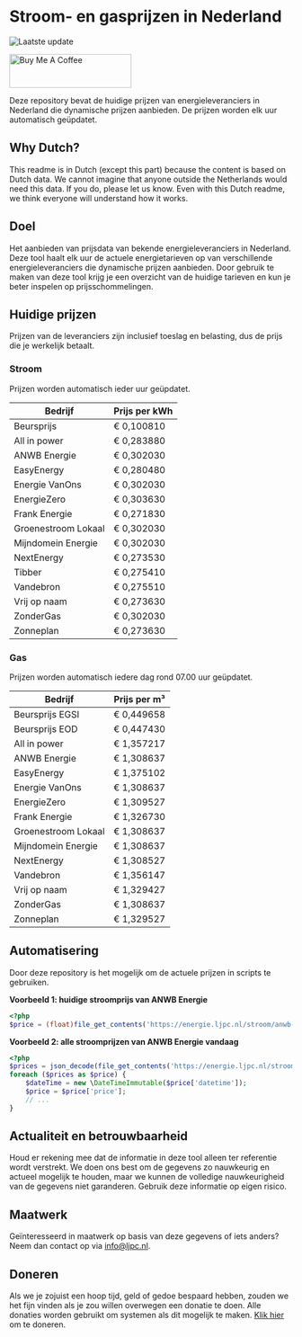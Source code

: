 # Stroom- en gasprijzen in Nederland

![Laatste update](https://img.shields.io/badge/laatste%20update-2024--12--08%2010%3A00%20CET-brightgreen)

<a href="https://www.buymeacoffee.com/Lars-" target="_blank"><img src="https://cdn.buymeacoffee.com/buttons/v2/default-orange.png" alt="Buy Me A Coffee" height="60" style="height: 60px !important;width: 217px !important;" ></a>

Deze repository bevat de huidige prijzen van energieleveranciers in Nederland die dynamische prijzen aanbieden. De prijzen worden elk uur automatisch geüpdatet.

## Why Dutch?

This readme is in Dutch (except this part) because the content is based on Dutch data. We cannot imagine that anyone outside the Netherlands would need this data. If you do, please let us know. Even with this Dutch readme, we think
everyone will understand how it works.

## Doel

Het aanbieden van prijsdata van bekende energieleveranciers in Nederland. Deze tool haalt elk uur de actuele energietarieven op van verschillende energieleveranciers die dynamische prijzen aanbieden. Door gebruik te maken van deze tool
krijg je een overzicht van de huidige tarieven en kun je beter inspelen op prijsschommelingen.

## Huidige prijzen

Prijzen van de leveranciers zijn inclusief toeslag en belasting, dus de prijs die je werkelijk betaalt.

### Stroom

Prijzen worden automatisch ieder uur geüpdatet.

 Bedrijf | Prijs per kWh 
---------|---------------
Beursprijs | € 0,100810
All in power | € 0,283880
ANWB Energie | € 0,302030
EasyEnergy | € 0,280480
Energie VanOns | € 0,302030
EnergieZero | € 0,303630
Frank Energie | € 0,271830
Groenestroom Lokaal | € 0,302030
Mijndomein Energie | € 0,302030
NextEnergy | € 0,273530
Tibber | € 0,275410
Vandebron | € 0,275510
Vrij op naam | € 0,273630
ZonderGas | € 0,302030
Zonneplan | € 0,273630


### Gas

Prijzen worden automatisch iedere dag rond 07.00 uur geüpdatet.

 Bedrijf | Prijs per m³ 
---------|--------------
Beursprijs EGSI | € 0,449658
Beursprijs EOD | € 0,447430
All in power | € 1,357217
ANWB Energie | € 1,308637
EasyEnergy | € 1,375102
Energie VanOns | € 1,308637
EnergieZero | € 1,309527
Frank Energie | € 1,326730
Groenestroom Lokaal | € 1,308637
Mijndomein Energie | € 1,308637
NextEnergy | € 1,308527
Vandebron | € 1,356147
Vrij op naam | € 1,329427
ZonderGas | € 1,308637
Zonneplan | € 1,329527


## Automatisering

Door deze repository is het mogelijk om de actuele prijzen in scripts te gebruiken.

**Voorbeeld 1: huidige stroomprijs van ANWB Energie**

```php
<?php
$price = (float)file_get_contents('https://energie.ljpc.nl/stroom/anwb-energie-nu.txt');

```

**Voorbeeld 2: alle stroomprijzen van ANWB Energie vandaag**

```php
<?php
$prices = json_decode(file_get_contents('https://energie.ljpc.nl/stroom/all-in-power-vandaag.json'),true);
foreach ($prices as $price) {
    $dateTime = new \DateTimeImmutable($price['datetime']);
    $price = $price['price'];
    // ...
}
```

## Actualiteit en betrouwbaarheid

Houd er rekening mee dat de informatie in deze tool alleen ter referentie wordt verstrekt. We doen ons best om de gegevens zo nauwkeurig en actueel mogelijk te houden, maar we kunnen de volledige nauwkeurigheid van de gegevens niet
garanderen. Gebruik deze informatie op eigen risico.

## Maatwerk

Geïnteresseerd in maatwerk op basis van deze gegevens of iets anders? Neem dan contact op
via [info@ljpc.nl](mailto:info@ljpc.nl?subject=Energie%20prijzen).

## Doneren

Als we je zojuist een hoop tijd, geld of gedoe bespaard hebben, zouden we het fijn vinden als je zou willen overwegen een
donatie te doen. Alle donaties worden gebruikt om systemen als dit mogelijk te
maken. [Klik hier](https://www.buymeacoffee.com/Lars-) om te doneren.
